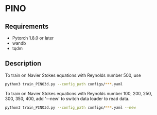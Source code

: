 # PINO

## Requirements
- Pytorch 1.8.0 or later
- wandb
- tqdm

## Description
To train on Navier Stokes equations with Reynolds number 500, use
```bash
python3 train_PINO3d.py --config_path configs/***.yaml 
```

To train on Navier Stokes equations with Reynolds number 100, 200, 250, 300, 350, 400, add '--new' to switch data loader to read data.
```bash
python3 train_PINO3d.py --config_path configs/***.yaml --new
```